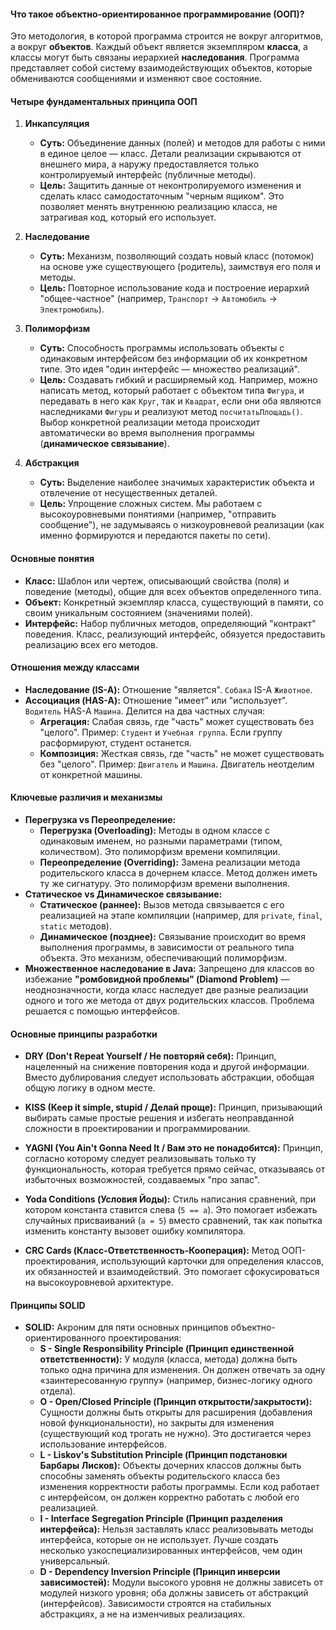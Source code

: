 #### Что такое объектно-ориентированное программирование (ООП)?

Это методология, в которой программа строится не вокруг алгоритмов, а вокруг **объектов**. Каждый объект является экземпляром **класса**, а классы могут быть связаны иерархией **наследования**. Программа представляет собой систему взаимодействующих объектов, которые обмениваются сообщениями и изменяют свое состояние.

#### Четыре фундаментальных принципа ООП

1.  **Инкапсуляция**
    *   **Суть:** Объединение данных (полей) и методов для работы с ними в единое целое — класс. Детали реализации скрываются от внешнего мира, а наружу предоставляется только контролируемый интерфейс (публичные методы).
    *   **Цель:** Защитить данные от неконтролируемого изменения и сделать класс самодостаточным "черным ящиком". Это позволяет менять внутреннюю реализацию класса, не затрагивая код, который его использует.

2.  **Наследование**
    *   **Суть:** Механизм, позволяющий создать новый класс (потомок) на основе уже существующего (родитель), заимствуя его поля и методы.
    *   **Цель:** Повторное использование кода и построение иерархий "общее-частное" (например, `Транспорт` -> `Автомобиль` -> `Электромобиль`).

3.  **Полиморфизм**
    *   **Суть:** Способность программы использовать объекты с одинаковым интерфейсом без информации об их конкретном типе. Это идея "один интерфейс — множество реализаций".
    *   **Цель:** Создавать гибкий и расширяемый код. Например, можно написать метод, который работает с объектом типа `Фигура`, и передавать в него как `Круг`, так и `Квадрат`, если они оба являются наследниками `Фигуры` и реализуют метод `посчитатьПлощадь()`. Выбор конкретной реализации метода происходит автоматически во время выполнения программы (**динамическое связывание**).

4.  **Абстракция**
    *   **Суть:** Выделение наиболее значимых характеристик объекта и отвлечение от несущественных деталей.
    *   **Цель:** Упрощение сложных систем. Мы работаем с высокоуровневыми понятиями (например, "отправить сообщение"), не задумываясь о низкоуровневой реализации (как именно формируются и передаются пакеты по сети).

#### Основные понятия

*   **Класс:** Шаблон или чертеж, описывающий свойства (поля) и поведение (методы), общие для всех объектов определенного типа.
*   **Объект:** Конкретный экземпляр класса, существующий в памяти, со своим уникальным состоянием (значениями полей).
*   **Интерфейс:** Набор публичных методов, определяющий "контракт" поведения. Класс, реализующий интерфейс, обязуется предоставить реализацию всех его методов.

#### Отношения между классами

*   **Наследование (IS-A):** Отношение "является". `Собака` IS-A `Животное`.
*   **Ассоциация (HAS-A):** Отношение "имеет" или "использует". `Водитель` HAS-A `Машина`. Делится на два частных случая:
    *   **Агрегация:** Слабая связь, где "часть" может существовать без "целого". Пример: `Студент` и `Учебная группа`. Если группу расформируют, студент останется.
    *   **Композиция:** Жесткая связь, где "часть" не может существовать без "целого". Пример: `Двигатель` и `Машина`. Двигатель неотделим от конкретной машины.

#### Ключевые различия и механизмы

*   **Перегрузка vs Переопределение:**
    *   **Перегрузка (Overloading):** Методы в одном классе с одинаковым именем, но разными параметрами (типом, количеством). Это полиморфизм времени компиляции.
    *   **Переопределение (Overriding):** Замена реализации метода родительского класса в дочернем классе. Метод должен иметь ту же сигнатуру. Это полиморфизм времени выполнения.
*   **Статическое vs Динамическое связывание:**
    *   **Статическое (раннее):** Вызов метода связывается с его реализацией на этапе компиляции (например, для `private`, `final`, `static` методов).
    *   **Динамическое (позднее):** Связывание происходит во время выполнения программы, в зависимости от реального типа объекта. Это механизм, обеспечивающий полиморфизм.
*   **Множественное наследование в Java:** Запрещено для классов во избежание **"ромбовидной проблемы" (Diamond Problem)** — неоднозначности, когда класс наследует две разные реализации одного и того же метода от двух родительских классов. Проблема решается с помощью интерфейсов.

#### Основные принципы разработки

*   **DRY (Don't Repeat Yourself / Не повторяй себя):** Принцип, нацеленный на снижение повторения кода и другой информации. Вместо дублирования следует использовать абстракции, обобщая общую логику в одном месте.

*   **KISS (Keep it simple, stupid / Делай проще):** Принцип, призывающий выбирать самые простые решения и избегать неоправданной сложности в проектировании и программировании.

*   **YAGNI (You Ain't Gonna Need It / Вам это не понадобится):** Принцип, согласно которому следует реализовывать только ту функциональность, которая требуется прямо сейчас, отказываясь от избыточных возможностей, создаваемых "про запас".

*   **Yoda Conditions (Условия Йоды):** Стиль написания сравнений, при котором константа ставится слева (`5 == a`). Это помогает избежать случайных присваиваний (`a = 5`) вместо сравнений, так как попытка изменить константу вызовет ошибку компилятора.

*   **CRC Cards (Класс-Ответственность-Кооперация):** Метод ООП-проектирования, использующий карточки для определения классов, их обязанностей и взаимодействий. Это помогает сфокусироваться на высокоуровневой архитектуре.

#### Принципы SOLID

*   **SOLID:** Акроним для пяти основных принципов объектно-ориентированного проектирования:
    *   **S - Single Responsibility Principle (Принцип единственной ответственности):** У модуля (класса, метода) должна быть только одна причина для изменения. Он должен отвечать за одну «заинтересованную группу» (например, бизнес-логику одного отдела).
    *   **O - Open/Closed Principle (Принцип открытости/закрытости):** Сущности должны быть открыты для расширения (добавления новой функциональности), но закрыты для изменения (существующий код трогать не нужно). Это достигается через использование интерфейсов.
    *   **L - Liskov's Substitution Principle (Принцип подстановки Барбары Лисков):** Объекты дочерних классов должны быть способны заменять объекты родительского класса без изменения корректности работы программы. Если код работает с интерфейсом, он должен корректно работать с любой его реализацией.
    *   **I - Interface Segregation Principle (Принцип разделения интерфейса):** Нельзя заставлять класс реализовывать методы интерфейса, которые он не использует. Лучше создать несколько узкоспециализированных интерфейсов, чем один универсальный.
    *   **D - Dependency Inversion Principle (Принцип инверсии зависимостей):** Модули высокого уровня не должны зависеть от модулей низкого уровня; оба должны зависеть от абстракций (интерфейсов). Зависимости строятся на стабильных абстракциях, а не на изменчивых реализациях.